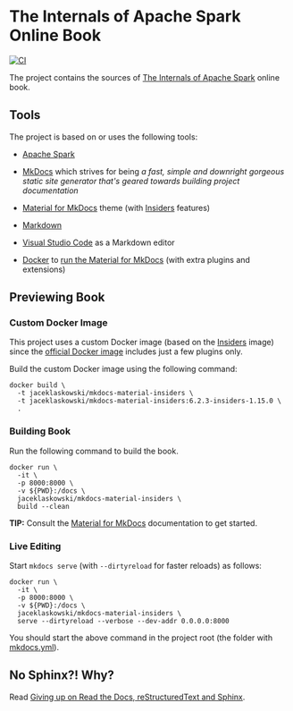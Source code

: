 # The Internals of Apache Spark Online Book

[![CI](https://github.com/japila-books/apache-spark-internals/workflows/CI/badge.svg)](https://github.com/japila-books/apache-spark-internals/actions)

The project contains the sources of [The Internals of Apache Spark](https://books.japila.pl/apache-spark-internals) online book.

## Tools

The project is based on or uses the following tools:

* [Apache Spark](https://spark.apache.org/)

* [MkDocs](https://www.mkdocs.org/) which strives for being _a fast, simple and downright gorgeous static site generator that's geared towards building project documentation_

* [Material for MkDocs](https://squidfunk.github.io/mkdocs-material/) theme (with [Insiders](https://squidfunk.github.io/mkdocs-material/insiders/) features)

* [Markdown](https://commonmark.org/help/)

* [Visual Studio Code](https://code.visualstudio.com/) as a Markdown editor

* [Docker](https://www.docker.com/) to [run the Material for MkDocs](https://squidfunk.github.io/mkdocs-material/getting-started/#with-docker-recommended) (with extra plugins and extensions)

## Previewing Book

### Custom Docker Image

This project uses a custom Docker image (based on the [Insiders](https://squidfunk.github.io/mkdocs-material/insiders/) image) since the [official Docker image](https://squidfunk.github.io/mkdocs-material/getting-started/#with-docker-recommended) includes just a few plugins only.

Build the custom Docker image using the following command:

```text
docker build \
  -t jaceklaskowski/mkdocs-material-insiders \
  -t jaceklaskowski/mkdocs-material-insiders:6.2.3-insiders-1.15.0 \
  .
```

### Building Book

Run the following command to build the book.

```text
docker run \
  -it \
  -p 8000:8000 \
  -v ${PWD}:/docs \
  jaceklaskowski/mkdocs-material-insiders \
  build --clean
```

**TIP:** Consult the [Material for MkDocs](https://squidfunk.github.io/mkdocs-material/creating-your-site/) documentation to get started.

### Live Editing

Start `mkdocs serve` (with `--dirtyreload` for faster reloads) as follows:

```shell
docker run \
  -it \
  -p 8000:8000 \
  -v ${PWD}:/docs \
  jaceklaskowski/mkdocs-material-insiders \
  serve --dirtyreload --verbose --dev-addr 0.0.0.0:8000
```

You should start the above command in the project root (the folder with [mkdocs.yml](mkdocs.yml)).

## No Sphinx?! Why?

Read [Giving up on Read the Docs, reStructuredText and Sphinx](https://medium.com/@jaceklaskowski/giving-up-on-read-the-docs-restructuredtext-and-sphinx-674961804641).
